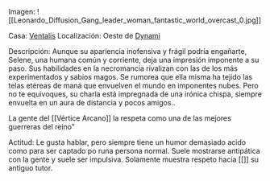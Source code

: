 Imagen:
	![[Leonardo_Diffusion_Gang_leader_woman_fantastic_world_overcast_0.jpg]]

Casa: <u>Ventalis</u>
Localización: Oeste de <u>Dynami</u>

Descripción:
Aunque su apariencia inofensiva y frágil podría engañarte, Selene, una humana común y corriente, deja una impresión imponente a su paso. Sus habilidades en la necromancia rivalizan con las de los más experimentados y sabios magos. Se rumorea que ella misma ha tejido las telas etéreas de maná que envuelven el mundo en imponentes nubes. Pero no te equivoques, su charla está impregnada de una irónica chispa, siempre envuelta en un aura de distancia y pocos amigos.. 

La gente del [[Vértice Arcano]] la respeta como una de las mejores guerreras del reino"

Actitud:
	Le gusta hablar, pero siempre tiene un humor demasiado acido como para ser captado po runa persona normal. Suele mostrarse antipática con la gente y suele ser impulsiva. Solamente muestra respeto hacia [[]] su antiguo tutor. 